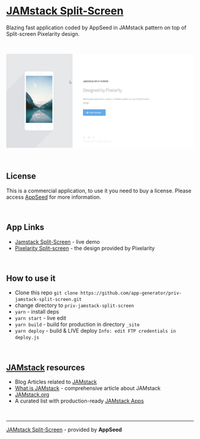 # [JAMstack Split-Screen](https://appseed.us/apps/jamstack/jamstack-split-screen-pixelarity)

Blazing fast application coded by AppSeed in JAMstack pattern on top of Split-screen Pixelarity design.

<br />

![JAMstack Split-screen - Gif animated intro.](https://github.com/app-generator/static/blob/master/products/jamstack-split-screen-intro.gif?raw=true)

<br />

## License

This is a commercial application, to use it you need to buy a license. Please access [AppSeed](https://appseed.us/pricing) for more information.

<br />

## App Links

- [Jamstack Split-Screen](https://jamstack-split-screen.appseed.us/) - live demo
- [Pixelarity Split-screen](https://pixelarity.com/split-screen) - the design provided by Pixelarity 

<br />

## How to use it

- Clone this repo `git clone https://github.com/app-generator/priv-jamstack-split-screen.git`
- change directory to `priv-jamstack-split-screen`
- `yarn` - install deps
- `yarn start` - live edit
- `yarn build` - build for production in directory `_site`
- `yarn deploy` - build & LIVE deploy `Info: edit FTP credentials in deploy.js `

<br />

## [JAMstack](https://jamstack.org/) resources

- Blog Articles related to [JAMstack](https://blog.appseed.us/tag/jamstack/)
- [What is JAMstack](https://blog.appseed.us/what-is-jamstack/) - comprehensive article about JAMstack
- [JAMstack.org](https://jamstack.org/)
- A curated list with production-ready [JAMstack Apps](https://appseed.us/apps/jamstack)

<br />

---
[JAMstack Split-Screen](https://appseed.us/apps/jamstack/jamstack-split-screen-pixelarity) - provided by **AppSeed**
